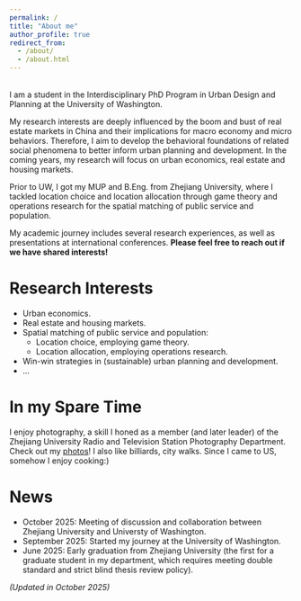 ```yaml
---
permalink: /
title: "About me"
author_profile: true
redirect_from: 
  - /about/
  - /about.html
---
```

<br>
I am a student in the Interdisciplinary PhD Program in Urban Design and Planning at the University of Washington.  

My research interests are deeply influenced by the boom and bust of real estate markets in China and their implications for macro economy and micro behaviors. Therefore, I aim to develop the behavioral foundations of related social phenomena to better inform urban planning and development. In the coming years, my research will focus on urban economics, real estate and housing markets.  

Prior to UW, I got my MUP and B.Eng. from Zhejiang University, where I tackled location choice and location allocation through game theory and operations research for the spatial matching of public service and population. 
 
My academic journey includes several research experiences, as well as presentations at international conferences. **Please feel free to reach out if we have shared interests!**  

Research Interests
======
* Urban economics.  
* Real estate and housing markets.  
* Spatial matching of public service and population:
   * Location choice, employing game theory. 
   * Location allocation, employing operations research.    
* Win-win strategies in (sustainable) urban planning and development.  
* ...

In my Spare Time
======
I enjoy photography, a skill I honed as a member (and later leader) of the Zhejiang University Radio and Television Station Photography Department. Check out my [photos](https://hlpgallery.mysxl.cn/)! I also like billiards, city walks. Since I came to US, somehow I enjoy cooking:)

News
======
* October 2025: Meeting of discussion and collaboration between Zhejiang University and Universty of Washington.
* September 2025: Started my journey at the University of Washington.
* June 2025: Early graduation from Zhejiang University (the first for a graduate student in my department, which requires meeting double standard and strict blind thesis review policy).

*(Updated in October 2025)*
